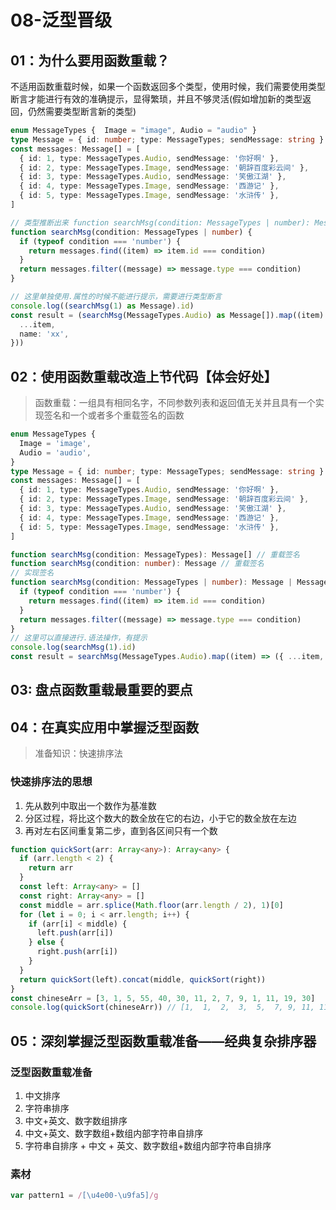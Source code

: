 # 08-泛型晋级

## 01：为什么要用函数重载？

不适用函数重载时候，如果一个函数返回多个类型，使用时候，我们需要使用类型断言才能进行有效的准确提示，显得繁琐，并且不够灵活(假如增加新的类型返回，仍然需要类型断言新的类型)

```typescript
enum MessageTypes {  Image = "image", Audio = "audio" }
type Message = { id: number; type: MessageTypes; sendMessage: string }
const messages: Message[] = [
  { id: 1, type: MessageTypes.Audio, sendMessage: '你好啊' },
  { id: 2, type: MessageTypes.Image, sendMessage: '朝辞百度彩云间' },
  { id: 3, type: MessageTypes.Audio, sendMessage: '笑傲江湖' },
  { id: 4, type: MessageTypes.Image, sendMessage: '西游记' },
  { id: 5, type: MessageTypes.Image, sendMessage: '水浒传' },
]

// 类型推断出来 function searchMsg(condition: MessageTypes | number): Message | Message[] | undefined
function searchMsg(condition: MessageTypes | number) {
  if (typeof condition === 'number') {
    return messages.find((item) => item.id === condition)
  }
  return messages.filter((message) => message.type === condition)
}

// 这里单独使用.属性的时候不能进行提示，需要进行类型断言
console.log((searchMsg(1) as Message).id)
const result = (searchMsg(MessageTypes.Audio) as Message[]).map((item) => ({
  ...item,
  name: 'xx',
}))
```

## 02：使用函数重载改造上节代码【体会好处】

> 函数重载：一组具有相同名字，不同参数列表和返回值无关并且具有一个实现签名和一个或者多个重载签名的函数

```typescript
enum MessageTypes {
  Image = 'image',
  Audio = 'audio',
}
type Message = { id: number; type: MessageTypes; sendMessage: string }
const messages: Message[] = [
  { id: 1, type: MessageTypes.Audio, sendMessage: '你好啊' },
  { id: 2, type: MessageTypes.Image, sendMessage: '朝辞百度彩云间' },
  { id: 3, type: MessageTypes.Audio, sendMessage: '笑傲江湖' },
  { id: 4, type: MessageTypes.Image, sendMessage: '西游记' },
  { id: 5, type: MessageTypes.Image, sendMessage: '水浒传' },
]

function searchMsg(condition: MessageTypes): Message[] // 重载签名
function searchMsg(condition: number): Message // 重载签名
// 实现签名
function searchMsg(condition: MessageTypes | number): Message | Message[] | undefined {
  if (typeof condition === 'number') {
    return messages.find((item) => item.id === condition)
  }
  return messages.filter((message) => message.type === condition)
}
// 这里可以直接进行.语法操作，有提示
console.log(searchMsg(1).id)
const result = searchMsg(MessageTypes.Audio).map((item) => ({ ...item, name: 'xx' }))
```

## 03: 盘点函数重载最重要的要点

## 04：在真实应用中掌握泛型函数

> 准备知识：快速排序法

### 快速排序法的思想

1. 先从数列中取出一个数作为基准数
2. 分区过程，将比这个数大的数全放在它的右边，小于它的数全放在左边
3. 再对左右区间重复第二步，直到各区间只有一个数

```typescript
function quickSort(arr: Array<any>): Array<any> {
  if (arr.length < 2) {
    return arr
  }
  const left: Array<any> = []
  const right: Array<any> = []
  const middle = arr.splice(Math.floor(arr.length / 2), 1)[0]
  for (let i = 0; i < arr.length; i++) {
    if (arr[i] < middle) {
      left.push(arr[i])
    } else {
      right.push(arr[i])
    }
  }
  return quickSort(left).concat(middle, quickSort(right))
}
const chineseArr = [3, 1, 5, 55, 40, 30, 11, 2, 7, 9, 1, 11, 19, 30]
console.log(quickSort(chineseArr)) // [1,  1,  2,  3,  5,  7, 9, 11, 11, 19, 30, 30,40, 55]
```

## 05：深刻掌握泛型函数重载准备——经典复杂排序器

### 泛型函数重载准备

1. 中文排序
2. 字符串排序
3. 中文+英文、数字数组排序
4. 中文+英文、数字数组+数组内部字符串自排序
5. 字符串自排序 + 中文 + 英文、数字数组+数组内部字符串自排序

### 素材

```typescript
var pattern1 = /[\u4e00-\u9fa5]/g
```

